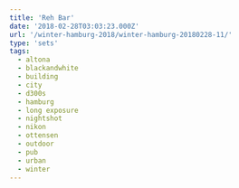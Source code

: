 ```yaml
---
title: 'Reh Bar'
date: '2018-02-28T03:03:23.000Z'
url: '/winter-hamburg-2018/winter-hamburg-20180228-11/'
type: 'sets'
tags:
  - altona
  - blackandwhite
  - building
  - city
  - d300s
  - hamburg
  - long exposure
  - nightshot
  - nikon
  - ottensen
  - outdoor
  - pub
  - urban
  - winter
---
```

